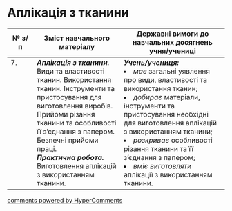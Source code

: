 <div id="hypercomments_widget" class="js-hypercomments-widget invisible"></div>

# Аплікація з тканини

<table>
  <tr>
    <td width="12%" align="center"><b>№ з/п</b></td>
    <td width="40%" align="center"><b>Зміст навчального матеріалу</b></td>
    <td width="60%" align="center"><b>Державні вимоги до навчальних досягнень учня/учениці</b></td>
  </tr>
<tbody>
  <tr>
    <td width="12%" style="vertical-align:top !important;">
7.</td>
    <td width="40%" style="vertical-align:top !important;">
<b><i>Аплікація з тканини.</i></b> Види та властивості тканин. Використання тканин. Інструменти та пристосування для виготовлення виробів. Прийоми різання тканини та особливості її з’єднання з папером. Безпечні прийоми праці.<br>
<b><i>Практична робота.</i></b> <br>
Виготовлення аплікацій з використанням тканини. <br>
</td>
    <td width="60%" style="vertical-align:top !important;">
<i><b>Учень/учениця:</b></i><br>
<li><i>має</i> загальні уявлення про види, властивості та   використання тканин;</li>
<li><i>добирає</i> матеріали, інструменти та пристосування необхідні для виготовлення аплікацій з використанням тканини;</li>
<li><i>розкриває</i> особливості різання тканини та її з’єднання з папером;</li>
<li><i>вміє виготовляти</i> аплікації з використанням тканини.</li>
</td>
  </tr>
</tbody>
</table>

<div class="js-hypercomments-container">
<a href="http://hypercomments.com" class="hc-link" title="comments widget">comments powered by HyperComments</a>
</div>